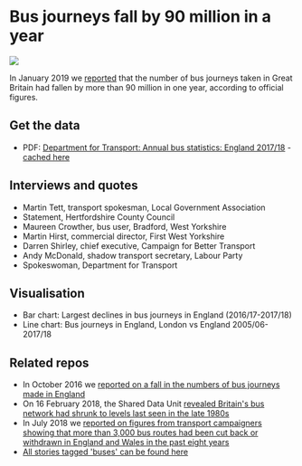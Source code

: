 # Bus journeys fall by 90 million in a year

![](https://ichef.bbci.co.uk/news/624/cpsprodpb/2C87/production/_105399311_busjourneys-nc.png)

In January 2019 we [reported](https://www.bbc.co.uk/news/uk-england-47045872) that the number of bus journeys taken in Great Britain had fallen by more than 90 million in one year, according to official figures.

## Get the data

* PDF: [Department for Transport: Annual bus statistics: England 2017/18](https://assets.publishing.service.gov.uk/government/uploads/system/uploads/attachment_data/file/774565/annual-bus-statistics-year-ending-mar-2018.pdf) - [cached here](https://github.com/BBC-Data-Unit/bus-use/blob/master/annual-bus-statistics-year-ending-mar-2018.pdf)

## Interviews and quotes

* Martin Tett, transport spokesman, Local Government Association
* Statement, Hertfordshire County Council 
* Maureen Crowther, bus user, Bradford, West Yorkshire 
* Martin Hirst, commercial director, First West Yorkshire
* Darren Shirley, chief executive, Campaign for Better Transport 
* Andy McDonald, shadow transport secretary, Labour Party
* Spokeswoman, Department for Transport

## Visualisation

* Bar chart: Largest declines in bus journeys in England (2016/17-2017/18)
* Line chart: Bus journeys in England, London vs England 2005/06-2017/18

## Related repos

* In October 2016 we [reported on a fall in the numbers of bus journeys made in England](https://github.com/BBC-Data-Unit/bus-use)
* On 16 February 2018, the Shared Data Unit [revealed Britain's bus network had shrunk to levels last seen in the late 1980s](https://github.com/BBC-Data-Unit/buses-lost)
* In July 2018 we [reported on figures from transport campaigners showing that more than 3,000 bus routes had been cut back or withdrawn in England and Wales in the past eight years](https://github.com/BBC-Data-Unit/bus-route-cuts)
* [All stories tagged 'buses' can be found here](https://github.com/search?q=topic%3Abuses+org%3ABBC-Data-Unit&type=Repositories)




